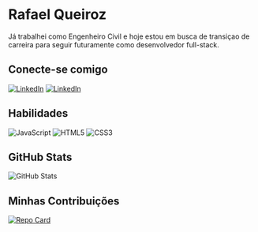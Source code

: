 # Rafael Queiroz

Já trabalhei como Engenheiro Civil e hoje estou em busca de transiçao de carreira para seguir futuramente como desenvolvedor full-stack.
    
## Conecte-se comigo
[![LinkedIn](https://img.shields.io/badge/LinkedIn-000?style=for-the-badge&logo=linkedin&logoColor=0E76A8)](https://www.linkedin.com/in/rafael-queiroz-8911b1264/)
[![LinkedIn](https://img.shields.io/badge/GitHub-000?style=for-the-badge&logo=GitHub&logoColor=0E76A8)](https://www.linkedin.com/in/rafael-queiroz-8911b1264/)

## Habilidades

![JavaScript](https://img.shields.io/badge/JavaScript-000?style=for-the-badge&logo=javascript) ![HTML5](https://img.shields.io/badge/HTML5-000?style=for-the-badge&logo=html5) ![CSS3](https://img.shields.io/badge/CSS3-000?style=for-the-badge&logo=css3&logoColor=264CE4)

## GitHub Stats
![GitHub Stats](https://github-readme-stats.vercel.app/api?username=Rafaelqueirozz&theme=transparent&bg_color=000&border_color=30A3DC&show_icons=true&icon_color=30A3DC&title_color=E94D5F&text_color=FFF&hide_title=true&hide=stars)



## Minhas Contribuições

[![Repo Card](https://github-readme-stats.vercel.app/api/pin/?username=Rafaelqueirozz&repo=dio-lab-open-source&bg_color=000&border_color=30A3DC&show_icons=true&icon_color=30A3DC&title_color=E94D5F&text_color=FFF)](https://github.com/Rafaelqueirozz/dio-lab-open-source)